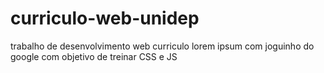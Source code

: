 # curriculo-web-unidep

trabalho de desenvolvimento web
curriculo lorem ipsum com joguinho do google com objetivo de treinar CSS e JS
